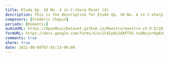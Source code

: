 ```yaml
---
title: Etude Op. 10 No. 4 in C-sharp Minor (8)
description: This is the description for Etude Op. 10 No. 4 in C-sharp Minor by Frédéric Chopin
composers: [Frédéric Chopin]
periods: [Romantic]
audioURL: https://OpenMusicDataset.github.io/Maestro/maestro-v3.0.0/2017/MIDI-Unprocessed_049_PIANO049_MID--AUDIO-split_07-06-17_Piano-e_2-06_wav--3.midi
formURL: https://docs.google.com/forms/d/e/1FAIpQLSdAFT5G-to4Bojer6pB3CCAhwVWvquyZIM-bHMjkhT5DLZrZA/viewform
comments: true
share: true
date: 2021-08-08T07:43:13-06:00
---
```

